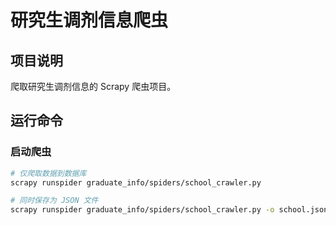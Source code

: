 # 研究生调剂信息爬虫

## 项目说明
爬取研究生调剂信息的 Scrapy 爬虫项目。

## 运行命令

### 启动爬虫
```bash
# 仅爬取数据到数据库
scrapy runspider graduate_info/spiders/school_crawler.py

# 同时保存为 JSON 文件
scrapy runspider graduate_info/spiders/school_crawler.py -o school.jsonl
```